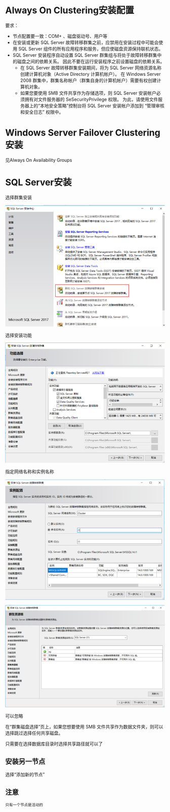 # Always On Clustering安装配置

要求：

- 节点配置要一致：COM+ 、磁盘驱动号、用户等
- 在安装或更新 SQL Server 故障转移群集之前，应禁用在安装过程中可能会使用 SQL Server 组件的所有应用程序和服务，但应使磁盘资源保持联机状态。
- SQL Server 安装程序自动设置 SQL Server 群集组与将处于故障转移群集中的磁盘之间的依赖关系。 因此不要在运行安装程序之前设置磁盘的依赖关系。
    - 在 SQL Server 故障转移群集安装期间，将为 SQL Server 网络资源名称创建计算机对象（Active Directory 计算机帐户）。 在 Windows Server 2008 群集中，群集名称帐户（群集自身的计算机帐户）需要有权创建计算机对象。
    - 如果您要使用 SMB 文件共享作为存储选项，则 SQL Server 安装帐户必须拥有对文件服务器的 SeSecurityPrivilege 权限。 为此，请使用文件服务器上的“本地安全策略”控制台将 SQL Server 安装帐户添加到 “管理审核和安全日志” 权限中。

# Windows Server Failover Clustering安装

见Always On Availability Groups

# SQL Server安装

选择群集安装

![fc1](fc_img/fc1.png)

选择安装功能

![fc2](fc_img/fc2.png)

指定网络名称和实例名称

![fc3](fc_img/fc3.png)

![fc4](fc_img/fc4.png)

可以忽略

在“群集磁盘选择”页上，如果您想要使用 SMB 文件共享作为数据文件夹，则可以选择跳过选择任何共享磁盘。

只需要在选择数据库目录时选择共享路径就可以了

## 安装另一节点

选择“添加新的节点”

## 注意

`只有一个节点是活动的`